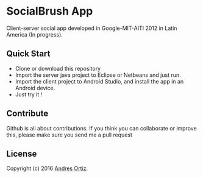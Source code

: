 # SocialBrush App
Client-server social app developed in Google-MIT-AITI 2012 in Latin America (In progress).

## Quick Start
- Clone or download this repository
- Import the server java project to Eclipse or Netbeans and just run.
- Import the client project to Android Studio, and install the app in an Android device.
- Just try it !

## Contribute
Github is all about contributions. If you think you can collaborate or improve this, please make sure you send me a pull request

## License
Copyright (c) 2016 [Andres Ortiz](http://www.andresfelipeortiz.com). 